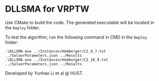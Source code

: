 # DLLSMA for VRPTW

Use CMake to build the code.
The generated executable will be located in the `Deploy` folder.

To test the algorithm, run the following command in CMD in the `Deploy` folder:

```
.\DLLSMA.exe ../Instances/Homberger/C2_8_7.txt ../SolverParameters.json ../Results
.\DLLSMA.exe ../Instances/Homberger/C2_10_9.txt ../SolverParameters.json ../Results
```

Developed by Yunhao Li et al @ HUST.
